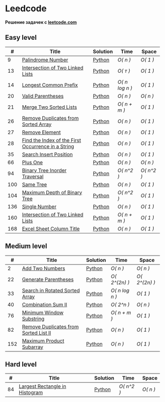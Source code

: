 # Leedcode

**Pешение задачек с [leetcode.com](https://leetcode.com)**

## Easy level

| #   | Title                                                                                                                                               | Solution                | Time           | Space      |
| --- | --------------------------------------------------------------------------------------------------------------------------------------------------- | ----------------------- | -------------- | ---------- |
| 9   | [Palindrome Number](https://leetcode.com/problems/palindrome-number/description/?source=submission-ac)                                              | [Python](./Easy/9.py)   | _O( n )_       | _O( 1 )_   |  |
| 13  | [Intersection of Two Linked Lists](https://leetcode.com/problems/roman-to-integer/description/)                                                     | [Python](./Easy/13.py)  | _O( т )_       | _O( 1 )_   |  |
| 14  | [Longest Common Prefix](https://leetcode.com/problems/longest-common-prefix/description/)                                                           | [Python](./Easy/14.py)  | _O( n log n )_ | _O( 1 )_   |  |
| 20  | [Valid Parentheses](https://leetcode.com/problems/valid-parentheses/description/)                                                                   | [Python](./Easy/20.py)  | _O( n )_       | _O( n )_   |  |
| 21  | [Merge Two Sorted Lists](https://leetcode.com/problems/merge-two-sorted-lists/description/)                                                         | [Python](./Easy/21.py)  | _O( n + m )_   | _O( 1 )_   |  |
| 26  | [Remove Duplicates from Sorted Array](https://leetcode.com/problems/remove-duplicates-from-sorted-array/description/)                               | [Python](./Easy/26.py)  | _O( n )_       | _O( 1 )_   |  |
| 27  | [Remove Element](https://leetcode.com/problems/remove-element/description/)                                                                         | [Python](./Easy/27.py)  | _O( n )_       | _O( 1 )_   |  |
| 28  | [Find the Index of the First Occurrence in a String](https://leetcode.com/problems/find-the-index-of-the-first-occurrence-in-a-string/description/) | [Python](./Easy/28.py)  | _O( n )_       | _O( 1 )_   |  |
| 35  | [Search Insert Position](https://leetcode.com/problems/search-insert-position/submissions/1321853553/)                                              | [Python](./Easy/35.py)  | _O( n )_       | _O( 1 )_   |  |
| 66  | [Plus One](https://leetcode.com/problems/plus-one/description/)                                                                                     | [Python](./Easy/66.py)  | _O( n )_       | _O( n )_   |  |
| 94  | [Binary Tree Inorder Traversal](https://leetcode.com/problems/binary-tree-inorder-traversal/)                                                       | [Python](./Easy/94.py)  | _O( n^2 )_     | _O( n^2 )_ |  |
| 100 | [Same Tree](https://leetcode.com/problems/same-tree/description/)                                                                                   | [Python](./Easy/100.py) | _O( n )_       | _O( 1 )_   |  |
| 104 | [Maximum Depth of Binary Tree](https://leetcode.com/problems/maximum-depth-of-binary-tree/)                                                         | [Python](./Easy/104.py) | _O( n^2 )_     | _O( 1 )_   |  |
| 136 | [Single Number](https://leetcode.com/problems/single-number/)                                                                                       | [Python](./Easy/136.py) | _O( n )_       | _O( 1 )_   |  |
| 160 | [Intersection of Two Linked Lists](https://leetcode.com/problems/intersection-of-two-linked-lists/description/)                                     | [Python](./Easy/160.py) | _O( n + m )_   | _O( 1 )_   |  |
| 168 | [Excel Sheet Column Title](https://leetcode.com/problems/excel-sheet-column-title/description/)                                                     | [Python](./Easy/168.py) | _O( n )_       | _O( 1 )_   |  |

## Medium level

| #   | Title                                                                                                                     | Solution                  | Time           | Space         |
| --- | ------------------------------------------------------------------------------------------------------------------------- | ------------------------- | -------------- | ------------- |
| 2   | [Add Two Numbers](https://leetcode.com/problems/add-two-numbers/description/)                                             | [Python](./Medium/2.py)   | _O( n )_       | _O( n )_      |  |
| 22  | [Generate Parentheses](https://leetcode.com/problems/generate-parentheses/description/)                                   | [Python](./Medium/22.py)  | _O( 2^(2n) )_  | _O( 2^(2n) )_ |  |
| 33  | [Search in Rotated Sorted Array](https://leetcode.com/problems/search-in-rotated-sorted-array/)                           | [Python](./Medium/33.py)  | _O( n log n )_ | _O( 1 )_      |  |
| 40  | [Combination Sum II](https://leetcode.com/problems/combination-sum-ii/description/)                                       | [Python](./Medium/40.py)  | _O( 2^n )_     | _O( n )_      |  |
| 76  | [Minimum Window Substring](https://leetcode.com/problems/minimum-window-substring/description/)                           | [Python](./Medium/76.py)  | _O( n + m )_   | _O( 1 )_      |  |
| 82  | [Remove Duplicates from Sorted List II](https://leetcode.com/problems/remove-duplicates-from-sorted-list-ii/description/) | [Python](./Medium/82.py)  | _O( n )_       | _O( 1 )_      |  |
| 152 | [Maximum Product Subarray](https://leetcode.com/problems/maximum-product-subarray/description/)                           | [Python](./Medium/152.py) | _O( n )_       | _O( 1 )_      |  |

## Hard level

| #   | Title                                                                                                                                                    | Solution               | Time       | Space    |
| --- | -------------------------------------------------------------------------------------------------------------------------------------------------------- | ---------------------- | ---------- | -------- |
| 84  | [Largest Rectangle in Histogram](https://leetcode.com/problems/largest-rectangle-in-histogram/solutions/5378360/video-explanation/?source=submission-ac) | [Python](./Hard/84.py) | _O( n^2 )_ | _O( n )_ |
